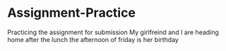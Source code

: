 # Assignment-Practice
Practicing the assignment for submission
My girlfreind and I are heading home after the lunch
the afternoon of friday is her birthday
